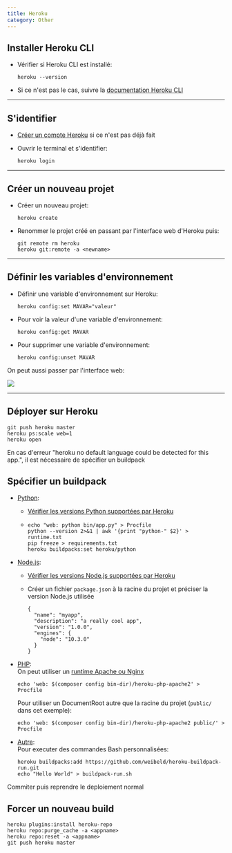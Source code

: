 ```yaml
---
title: Heroku
category: Other
---
```


## Installer Heroku CLI

* Vérifier si Heroku CLI est installé:

  ```
  heroku --version
  ```

* Si ce n'est pas le cas, suivre la [documentation Heroku CLI](https://devcenter.heroku.com/articles/heroku-cli)

---

## S'identifier

* [Créer un compte Heroku](https://www.heroku.com/) si ce n'est pas déjà fait  
* Ouvrir le terminal et s'identifier:

  ```
  heroku login
  ```

---

## Créer un nouveau projet

* Créer un nouveau projet:

  ```
  heroku create
  ```

* Renommer le projet créé en passant par l'interface web d'Heroku puis:

  ```
  git remote rm heroku
  heroku git:remote -a <newname>
  ```

---

## Définir les variables d'environnement

* Définir une variable d'environnement sur Heroku:

  ```
  heroku config:set MAVAR="valeur"
  ```

* Pour voir la valeur d'une variable d'environnement:

  ```
  heroku config:get MAVAR
  ```

* Pour supprimer une variable d'environnement:

  ```
  heroku config:unset MAVAR
  ```

On peut aussi passer par l'interface web:

![](https://devcenter1.assets.heroku.com/article-images/321-imported-1443570183-321-imported-1443554644-389-original.jpg)

---

## Déployer sur Heroku

```
git push heroku master
heroku ps:scale web=1
heroku open
```
    
En cas d'erreur "heroku no default language could be detected for this app.", il est nécessaire de spécifier un buildpack

## Spécifier un buildpack

* <ins>Python</ins>:

  * [Vérifier les versions Python supportées par Heroku](https://devcenter.heroku.com/articles/python-support#supported-runtimes)

  * ```
    echo "web: python bin/app.py" > Procfile
    python --version 2>&1 | awk '{print "python-" $2}' > runtime.txt
    pip freeze > requirements.txt
    heroku buildpacks:set heroku/python
    ```

* <ins>Node.js</ins>:

  * [Vérifier les versions Node.js supportées par Heroku](https://devcenter.heroku.com/articles/nodejs-support#supported-runtimes)
  * Créer un fichier `package.json` à la racine du projet et préciser la version Node.js utilisée

    ```
    {
      "name": "myapp",
      "description": "a really cool app",
      "version": "1.0.0",
      "engines": {
        "node": "10.3.0"
      }
    }
    ```

* <ins>PHP</ins>:  
  On peut utiliser un [runtime Apache ou Nginx](https://devcenter.heroku.com/articles/custom-php-settings)

  ```
  echo 'web: $(composer config bin-dir)/heroku-php-apache2' > Procfile
  ```

  Pour utiliser un DocumentRoot autre que la racine du projet (`public/` dans cet exemple):

  ```
  echo 'web: $(composer config bin-dir)/heroku-php-apache2 public/' > Procfile
  ```

* <ins>Autre</ins>:  
  Pour executer des commandes Bash personnalisées:

  ```
  heroku buildpacks:add https://github.com/weibeld/heroku-buildpack-run.git
  echo "Hello World" > buildpack-run.sh
  ```

Commiter puis reprendre le deploiement normal

## Forcer un nouveau build

    heroku plugins:install heroku-repo
    heroku repo:purge_cache -a <appname>
    heroku repo:reset -a <appname>
    git push heroku master